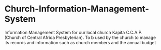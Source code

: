 # Church-Information-Management-System
Information Management System for our local church Kapita C.C.A.P. (Church of Central Africa Presbyterian). To b used by the church to manage its records and information such as church members and the annual budget
